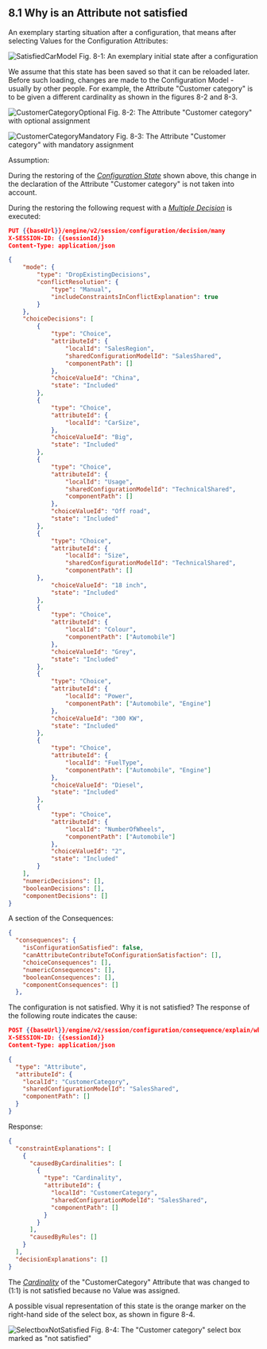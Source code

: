 ## 8.1 Why is an Attribute not satisfied

An exemplary starting situation after a configuration, that means after selecting Values for the Configuration Attributes:

![](SatisfiedCarModel.png "SatisfiedCarModel")
Fig. 8-1: An exemplary initial state after a configuration

We assume that this state has been saved so that it can be reloaded later.
Before such loading, changes are made to the Configuration Model - usually by other people.
For example, the Attribute "Customer category"  is to be given a different cardinality
as shown in the figures 8-2 and 8-3.

![](CustomerCategoryOptional.png "CustomerCategoryOptional")
Fig. 8-2: The Attribute "Customer category" with optional assignment

![](CustomerCategoryMandatory.png "CustomerCategoryMandatory")
Fig. 8-3: The Attribute "Customer category" with mandatory assignment

Assumption:

During the restoring of the [*Configuration State*](/glossary/#configuration-state) shown above, this change in the declaration of
the  Attribute "Customer category" is not taken into account.

During the restoring the following request with a [*Multiple Decision*](/glossary/#multiple-decision)
is executed:

```json
PUT {{baseUrl}}/engine/v2/session/configuration/decision/many
X-SESSION-ID: {{sessionId}}
Content-Type: application/json

{
    "mode": {
        "type": "DropExistingDecisions",
        "conflictResolution": {
            "type": "Manual",
            "includeConstraintsInConflictExplanation": true
        }
    },
    "choiceDecisions": [
        {
            "type": "Choice",
            "attributeId": {
                "localId": "SalesRegion",
                "sharedConfigurationModelId": "SalesShared",
                "componentPath": []
            },
            "choiceValueId": "China",
            "state": "Included"
        },
        {
            "type": "Choice",
            "attributeId": {
                "localId": "CarSize",
            },
            "choiceValueId": "Big",
            "state": "Included"
        },
        {
            "type": "Choice",
            "attributeId": {
                "localId": "Usage",
                "sharedConfigurationModelId": "TechnicalShared",
                "componentPath": []
            },
            "choiceValueId": "Off road",
            "state": "Included"
        },
        {
            "type": "Choice",
            "attributeId": {
                "localId": "Size",
                "sharedConfigurationModelId": "TechnicalShared",
                "componentPath": []
        },
            "choiceValueId": "18 inch",
            "state": "Included"
        },
        {
            "type": "Choice",
            "attributeId": {
                "localId": "Colour",
                "componentPath": ["Automobile"]
            },
            "choiceValueId": "Grey",
            "state": "Included"
        },
        {
            "type": "Choice",
            "attributeId": {
                "localId": "Power",
                "componentPath": ["Automobile", "Engine"]
            },
            "choiceValueId": "300 KW",
            "state": "Included"
        },
        {
            "type": "Choice",
            "attributeId": {
                "localId": "FuelType",
                "componentPath": ["Automobile", "Engine"]
            },
            "choiceValueId": "Diesel",
            "state": "Included"
        },
        {
            "type": "Choice",
            "attributeId": {
                "localId": "NumberOfWheels",
                "componentPath": ["Automobile"]
            },
            "choiceValueId": "2",
            "state": "Included"
        }
    ],
    "numericDecisions": [],
    "booleanDecisions": [],
    "componentDecisions": []
}
```
A section of the Consequences:

```json
{
  "consequences": {
    "isConfigurationSatisfied": false,
    "canAttributeContributeToConfigurationSatisfaction": [],
    "choiceConsequences": [],
    "numericConsequences": [],
    "booleanConsequences": [],
    "componentConsequences": []
  },
```
The configuration is not satisfied. Why it is not satisfied?
The response of the following route indicates the cause:

```json
POST {{baseUrl}}/engine/v2/session/configuration/consequence/explain/why-not-satisfied
X-SESSION-ID: {{sessionId}}
Content-Type: application/json

{
  "type": "Attribute",
  "attributeId": {
    "localId": "CustomerCategory",
    "sharedConfigurationModelId": "SalesShared",
    "componentPath": []
  }
}
```
Response:
```json
{
  "constraintExplanations": [
    {
      "causedByCardinalities": [
        {
          "type": "Cardinality",
          "attributeId": {
            "localId": "CustomerCategory",
            "sharedConfigurationModelId": "SalesShared",
            "componentPath": []
          }
        }
      ],
      "causedByRules": []
    }
  ],
  "decisionExplanations": []
}
```
The [*Cardinality*](/glossary/#cardinality) of the "CustomerCategory" Attribute that was changed to (1:1)
is not satisfied because no Value was assigned.

A possible visual representation of this state is the orange marker on the right-hand side
of the select box, as shown in figure 8-4.



![](SelectboxNotSatisfied.png "SelectboxNotSatisfied")
Fig. 8-4: The "Customer category" select box marked as "not satisfied"

